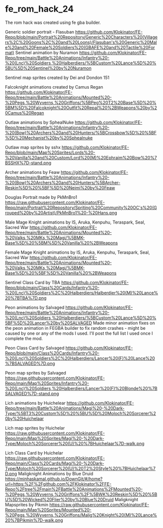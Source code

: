 # fe_rom_hack_24
The rom hack was created using fe gba builder.

Generic soldier portrait - Flasuban https://github.com/Klokinator/FE-Repo/blob/main/Portrait%20Repository/Generic%20Characters%20(Villagers%2C%20Goons%2C%20and%20Loons)/Flasuban's%20Generic%20Male%20and%20Female%20Soldiers%20(GBAFE%20and%20Tactile%20Format)
Sentinel animation by Nuramon https://github.com/Klokinator/FE-Repo/tree/main/Battle%20Animations/Infantry%20-%20(Lnc)%20Soldiers,%20Halberdiers/%5BCustom%20Lance%5D%20%5BU%5D%20Sentinel%20by%20Nuramon

Sentinel map sprites created by Dei and Dondon 151

Falcoknight animations created by Camus Regan
https://github.com/Klokinator/FE-Repo/tree/main/Battle%20Animations/Mounted%20-%20Pegs,%20Wyverns,%20Griffons/%5BPeg%20T2%20Base%5D%20%5BM%5D%20Falcoknight%20Outfit%20Repal%20%2BWeapons%20by%20Camus%20Regan

Outlaw animations by SphealNuke
https://github.com/Klokinator/FE-Repo/tree/main/Battle%20Animations/Infantry%20-%20(Bow)%20Archers%20and%20Hunters/%5BCrossbow%5D%20%5BF%5D%20Mechanist%20by%20Sphealnuke

Outlaw map sprites by sshx
https://github.com/Klokinator/FE-Repo/blob/main/Map%20Sprites/Lords%20-%20Vanilla%20and%20Custom/Lord%20(M)%20Ephraim%20Bow%20%7BSSHX%7D-stand.png

Archer animations by Feaw
https://github.com/Klokinator/FE-Repo/tree/main/Battle%20Animations/Infantry%20-%20(Bow)%20Archers%20and%20Hunters/%5BArcher-Reskin%5D%20%5BF%5D%20Neimi%20by%20Feaw

Douglas Portrait made by PkMnBro1
https://raw.githubusercontent.com/Klokinator/FE-Repo/main/Portrait%20Repository/Spriting%20Community%20OC's%20(Grouped%20by%20Artist)/PkMnBro1%20-%20Hans.png 

Male Mage Knight animations by IS, Aruka, Kenpuhu, Teraspark, Seal, Sacred War
https://github.com/Klokinator/FE-Repo/tree/main/Battle%20Animations/Mounted%20-%20Valks,%20MKs,%20Magi/%5BMK-Base%5D%20%5BM%5D%20Vanilla%20%2BWeapons

Female Mage Knight animations by IS, Aruka, Kenpuhu, Teraspark, Seal, Sacred War
https://github.com/Klokinator/FE-Repo/tree/main/Battle%20Animations/Mounted%20-%20Valks,%20MKs,%20Magi/%5BMK-Base%5D%20%5BF%5D%20Vanilla%20%2BWeapons

Sentinel Class Card by TBA
https://github.com/Klokinator/FE-Repo/blob/main/Class%20Cards/Infantry%20-%20(Lnc)%20Soldiers%2C%20Halberdiers/Halberdier%20(M)%20Lance%20%7BTBA%7D.png

Peon animations by Salvaged
https://github.com/Klokinator/FE-Repo/tree/main/Battle%20Animations/Infantry%20-%20(Lnc)%20Soldiers,%20Halberdiers/%5BCustom%20Lance%5D%20%5BF%5D%20Lancer%20by%20SALVAGED
Made minor animation fixes on the peon animation in FEGBA builder to fix random crashes - might be caused by one or any of the mods I used. I'll post the full list I used once I complete the mod.

Peon Class Card by Salvaged
https://github.com/Klokinator/FE-Repo/blob/main/Class%20Cards/Infantry%20-%20(Lnc)%20Soldiers%2C%20Halberdiers/Lancer%20(F)%20Lance%20%7BSALVAGED%7D.png

Peon map sprites by Salvaged
https://raw.githubusercontent.com/Klokinator/FE-Repo/main/Map%20Sprites/Infantry%20-%20(Lnc)%20Soldiers,%20Halberdiers/Lancer%20(F)%20Blonde%20%7BSALVAGED%7D-stand.png

Lich animations by Huichelear
https://github.com/Klokinator/FE-Repo/tree/main/Battle%20Animations/Magi%20-%20Dark-Type/%5BT3%20Custom%5D%20%5BU%5D%20Moloch%20Sorcerer%20by%20Huichelaar

Lich map sprites by Huichelar
https://raw.githubusercontent.com/Klokinator/FE-Repo/main/Map%20Sprites/Magi%20-%20Dark-Type/Moloch%20Sorcerer%20(U)%20%7BHuichelaar%7D-walk.png

Lich Class Card by Huichelar
https://raw.githubusercontent.com/Klokinator/FE-Repo/main/Class%20Cards/Magi%20-%20Dark-Type/Moloch%20Sorcerer%20(U)%20T2%20Style%20%7BHuichelaar%7D.png
Maligknight Animations by Blue Druid
https://minhaskamal.github.io/DownGit/#/home?url=https:%2F%2Fgithub.com%2FKlokinator%2FFE-Repo%2Ftree%2Fmain%2FBattle%20Animations%2FMounted%20-%20Pegs,%20Wyverns,%20Griffons%2F%5BWK%20Reskin%5D%20%5BU%5D%20Wicked%20Flier%20by%20Blue%20Druid
Maligknight Mapsprites by Pikmin
https://raw.githubusercontent.com/Klokinator/FE-Repo/main/Map%20Sprites/Mounted%20-%20Pegs,%20Wyverns,%20Griffons/Malig%20Knight%20(M)%20Lance%20%7BPikmin%7D-walk.png

